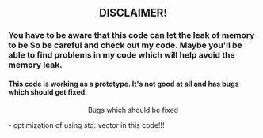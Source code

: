 
<h2 align="center">DISCLAIMER!</h2>


<h3 align="left">You have to be aware that this code can let the leak of memory to be
So be careful and check out my code. Maybe you'll be able to find
problems in my code which will help avoid the memory leak.</h3>

<h4 align="left">This code is working as a prototype.
It's not good at all and has bugs which should get fixed.</h4>
                

<p align="center">Bugs which should be fixed</p>
- optimization of using std::vector in this code!!!
